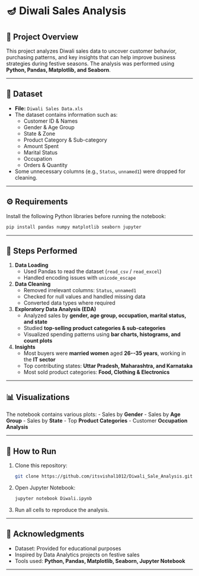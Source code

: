 # 🪔 Diwali Sales Analysis

## 📌 Project Overview

This project analyzes Diwali sales data to uncover customer behavior,
purchasing patterns, and key insights that can help improve business
strategies during festive seasons.
The analysis was performed using **Python, Pandas, Matplotlib, and
Seaborn**.

------------------------------------------------------------------------

## 📂 Dataset

-   **File:** `Diwali Sales Data.xls`
-   The dataset contains information such as:
    -   Customer ID & Names
    -   Gender & Age Group
    -   State & Zone
    -   Product Category & Sub-category
    -   Amount Spent
    -   Marital Status
    -   Occupation
    -   Orders & Quantity
-   Some unnecessary columns (e.g., `Status`, `unnamed1`) were dropped
    for cleaning.

------------------------------------------------------------------------

## ⚙️ Requirements

Install the following Python libraries before running the notebook:

``` bash
pip install pandas numpy matplotlib seaborn jupyter
```

------------------------------------------------------------------------

## 🧾 Steps Performed

1.  **Data Loading**
    -   Used Pandas to read the dataset (`read_csv` / `read_excel`)
    -   Handled encoding issues with `unicode_escape`
2.  **Data Cleaning**
    -   Removed irrelevant columns: `Status`, `unnamed1`
    -   Checked for null values and handled missing data
    -   Converted data types where required
3.  **Exploratory Data Analysis (EDA)**
    -   Analyzed sales by **gender, age group, occupation, marital
        status, and state**
    -   Studied **top-selling product categories & sub-categories**
    -   Visualized spending patterns using **bar charts, histograms, and
        count plots**
4.  **Insights**
    -   Most buyers were **married women** aged **26--35 years**,
        working in the **IT sector**
    -   Top contributing states: **Uttar Pradesh, Maharashtra, and
        Karnataka**
    -   Most sold product categories: **Food, Clothing & Electronics**

------------------------------------------------------------------------

## 📊 Visualizations

The notebook contains various plots: - Sales by **Gender** - Sales by
**Age Group** - Sales by **State** - Top **Product Categories** -
Customer **Occupation Analysis**

------------------------------------------------------------------------

## 🚀 How to Run

1.  Clone this repository:

    ``` bash
    git clone https://github.com/itsvishal1012/Diwali_Sale_Analysis.git
    ```

2.  Open Jupyter Notebook:

    ``` bash
    jupyter notebook Diwali.ipynb
    ```

3.  Run all cells to reproduce the analysis.

------------------------------------------------------------------------

## 🙌 Acknowledgments

-   Dataset: Provided for educational purposes
-   Inspired by Data Analytics projects on festive sales
-   Tools used: **Python, Pandas, Matplotlib, Seaborn, Jupyter
    Notebook**

------------------------------------------------------------------------
